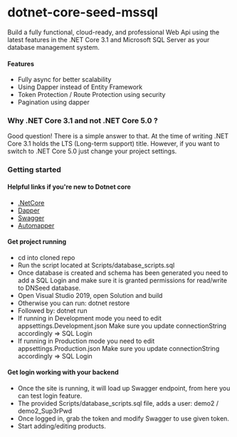 # dotnet-core-seed-mssql
Build a fully functional, cloud-ready, and professional Web Api using the latest features in the .NET Core 3.1 and Microsoft SQL Server as your database management system.

#### Features
- Fully async for better scalability
- Using Dapper instead of Entity Framework
- Token Protection / Route Protection using security
- Pagination using dapper

### Why .NET Core 3.1 and not .NET Core 5.0 ?
Good question! There is a simple answer to that. At the time of writing .NET Core 3.1 holds the LTS (Long-term support) title. However, if you want to switch to .NET Core 5.0 just change your project settings.

### Getting started

#### Helpful links if you're new to Dotnet core
- [.NetCore](https://dotnet.microsoft.com/download)
- [Dapper](https://dapper-tutorial.net/dapper)
- [Swagger](https://swagger.io/)
- [Automapper](https://automapper.org/)

#### Get project running
- cd into cloned repo
- Run the script located at Scripts/database_scripts.sql
- Once database is created and schema has been generated you need to add a SQL Login and make sure it is granted permissions for read/write to DNSeed database.
- Open Visual Studio 2019, open Solution and build
- Otherwise you can run: dotnet restore
- Followed by: dotnet run
- If running in Development mode you need to edit appsettings.Development.json Make sure you update connectionString accordingly => SQL Login
- If running in Production mode you need to edit appsettings.Production.json Make sure you update connectionString accordingly => SQL Login

#### Get login working with your backend
- Once the site is running, it will load up Swagger endpoint, from here you can test login feature.
- The provided Scripts/database_scripts.sql file, adds a user: demo2 / demo2_Sup3rPwd
- Once logged in, grab the token and modify Swagger to use given token.
- Start adding/editing products.

